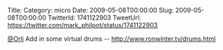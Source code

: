 Title: 
Category: micro
Date: 2009-05-08T00:00:00
Slug: 2009-05-08T00:00:00
TwitterId: 1741122903
TweetUrl: https://twitter.com/mark_philpot/status/1741122903

[@Orli](https://twitter.com/Orli) Add in some virtual drums -- http://www.ronwinter.tv/drums.html